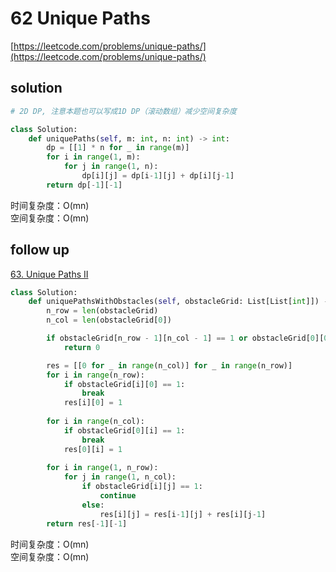 # 62 Unique Paths
[https://leetcode.com/problems/unique-paths/](https://leetcode.com/problems/unique-paths/)


## solution

```python
# 2D DP, 注意本题也可以写成1D DP（滚动数组）减少空间复杂度

class Solution:
    def uniquePaths(self, m: int, n: int) -> int:
        dp = [[1] * n for _ in range(m)]
        for i in range(1, m):
            for j in range(1, n):
                dp[i][j] = dp[i-1][j] + dp[i][j-1]
        return dp[-1][-1]
```
时间复杂度：O(mn) <br>
空间复杂度：O(mn)


## follow up

[63. Unique Paths II](https://leetcode.com/problems/unique-paths-ii/)

```python
class Solution:
    def uniquePathsWithObstacles(self, obstacleGrid: List[List[int]]) -> int:
        n_row = len(obstacleGrid)
        n_col = len(obstacleGrid[0])

        if obstacleGrid[n_row - 1][n_col - 1] == 1 or obstacleGrid[0][0] == 1:
            return 0

        res = [[0 for _ in range(n_col)] for _ in range(n_row)]
        for i in range(n_row):
            if obstacleGrid[i][0] == 1:
                break
            res[i][0] = 1
        
        for i in range(n_col):
            if obstacleGrid[0][i] == 1:
                break
            res[0][i] = 1
        
        for i in range(1, n_row):
            for j in range(1, n_col):
                if obstacleGrid[i][j] == 1:
                    continue
                else:
                    res[i][j] = res[i-1][j] + res[i][j-1]
        return res[-1][-1]
```
时间复杂度：O(mn) <br>
空间复杂度：O(mn)
